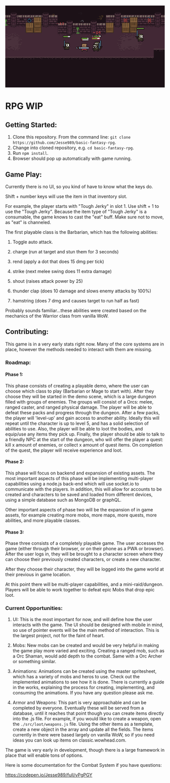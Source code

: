 ![Quick Screenshot](./src/assets/screenshot.png?raw=true "Quick Screenshot")

# RPG WIP
## Getting Started:
1. Clone this repository. From the command line: `git clone https://github.com/Jesse989/basic-fantasy-rpg`.
2. Change into cloned repository, e.g. `cd basic-fantasy-rpg`.
3. Run `npm install`.
4. Browser should pop up automatically with game running.

## Game Play:
Currently there is no UI, so you kind of have to know what the keys do.

Shift + number keys will use the item in that inventory slot.

For example, the player starts with "Tough Jerky" in slot 1. Use shift + 1 to use the "Tough Jerky". Because the item type of "Tough Jerky" is a consumable, the game knows to cast the "eat" buff. Make sure not to move, as "eat" is channeled.

The first playable class is the Barbarian, which has the following abilities:

1. Toggle auto attack.

2. charge (run at target and stun them for 3 seconds)

3. rend (apply a dot that does 15 dmg per tick)

4. strike (next melee swing does 11 extra damage)

5. shout (raises attack power by 25)

6. thunder clap (does 10 damage and slows enemy attacks by 100%)

7. hamstring (does 7 dmg and causes target to run half as fast)

Probably sounds familiar...these abilities were created based on the mechanics of the Warrior class from vanilla WoW.

## Contributing:

This game is in a very early stats right now. Many of the core systems are in place, however the methods needed to interact with them are missing.

### Roadmap:

#### Phase 1:

This phase consists of creating a playable demo, where the user can choose which class to play (Barbarian or Mage to start with). After they choose they will be started in the demo scene, which is a large dungeon filled with groups of enemies. The groups will consist of a Orcs: melee, ranged caster, and ranged physical damage. The player will be able to defeat these packs and progress through the dungeon. After a few packs, the player will 'level-up' and gain access to another ability. Ideally this will repeat until the character is up to level 5, and has a solid selection of abilities to use.
Also, the player will be able to loot the bodies, and equip/use any items they pick up.
Finally, the player should be able to talk to a friendly NPC at the start of the dungeon, who will offer the player a quest: kill x amount of enemies, or collect x amount of quest items. On completion of the quest, the player will receive experience and loot.

#### Phase 2:

This phase will focus on backend and expansion of existing assets.
The most important aspects of this phase will be implementing multi-player capabilities using a node.js back-end which will use socket.io to communicate with the players. In addition, this will allow for accounts to be created and characters to be saved and loaded from different devices, using a simple database such as MongoDB or graphQL.

Other important aspects of phase two will be the expansion of in game assets, for example creating more mobs, more maps, more quests, more abilities, and more playable classes.

#### Phase 3:

Phase three consists of a completely playable game. The user accesses the game (either through their browser, or on their phone as a PWA or browser). After the user logs in, they will be brought to a character screen where they can choose their previously created characters, or create a new character.

After they choose their character, they will be logged into the game world at their previous in game location.

At this point there will be multi-player capabilities, and a mini-raid/dungeon.
Players will be able to work together to defeat epic Mobs that drop epic loot.


### Current Opportunities:

1. UI: This is the most important for now, and will define how the user interacts with the game. The UI should be designed with mobile in mind, so use of pointer events will be the main method of interaction. This is the largest project, not for the faint of heart.

2. Mobs: New mobs can be created and would be very helpful in making the game play more varied and exciting. Creating a ranged mob, such as a Orc Shaman, would add depth to the combat. Same with a Orc Archer or something similar.

3. Animations: Animations can be created using the master spritesheet, which has a variety of mobs and heros to use. Check out the implemented animations to see how it is done. There is currently a guide in the works, explaining the process for creating, implementing, and consuming the animations. If you have any question please ask me.

4. Armor and Weapons: This part is very approachable and can be completed by everyone. Eventually these will be served from a database, until it reaches that point though you can create items directly into the .js file. For example, if you would like to create a weapon, open the `./src/loot/weapons.js` file. Using the other items as a template, create a new object in the array and update all the fields. The items currently in there were based largely on vanilla WoW, so if you need ideas you can look up items on classic.wowhead.com.

The game is very early in development, though there is a large framework in place that will enable tons of options.

Here is some documentation for the Combat System if you have questions:

https://codepen.io/Jesse989/full/vPgPGY
